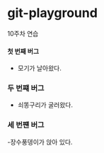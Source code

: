 # git-playground
10주차 연습

#### 첫 번째 버그
- 모기가 날아왔다.


### 두 번쨰 버그
- 쇠똥구리가 굴러왔다.


### 세 번쨴 버그
-장수풍뎅이가 앉아 있다.